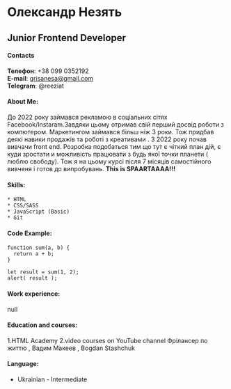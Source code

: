 # Олександр Незять
## Junior Frontend Developer

#### Contacts  
**Телефон**: +38 099 0352192  
**E-mail**: grisanesa@gmail.com  
**Telegram**: @reeziat





#### About Me:
До 2022 року займався рекламою в соціальних сітях Facebook/Instaram.Завдяки цьому отримав свій перший досвід роботи з компютером. Маркетингом займався більш ніж 3 роки. Тож придбав деякі навики продажів та роботі з креативами .
З 2022 року почав вивчачи front end.
Розробка подобаться тим що тут є чіткий план дій, є куди зростати  и можливість працювати з будь якої точки планети ( люблю свободу).
Тож я на цьому курсі після 7 місяців самостійного вивченя і готов до випробувань.
**This is SPAARTAAAA!!!**


#### Skills:
    * HTML
    * CSS/SASS
    * JavaScript (Basic)
    * Git


#### Code Example:

```
function sum(a, b) {
  return a + b;
}

let result = sum(1, 2);
alert( result );
```


#### Work experience:
null


#### Education and courses:
1.HTML Academy
2.video courses on YouTube channel Фрілансер по життю , Вадим Макеев ,
Bogdan Stashchuk


#### Language:
* Ukrainian - Intermediate
